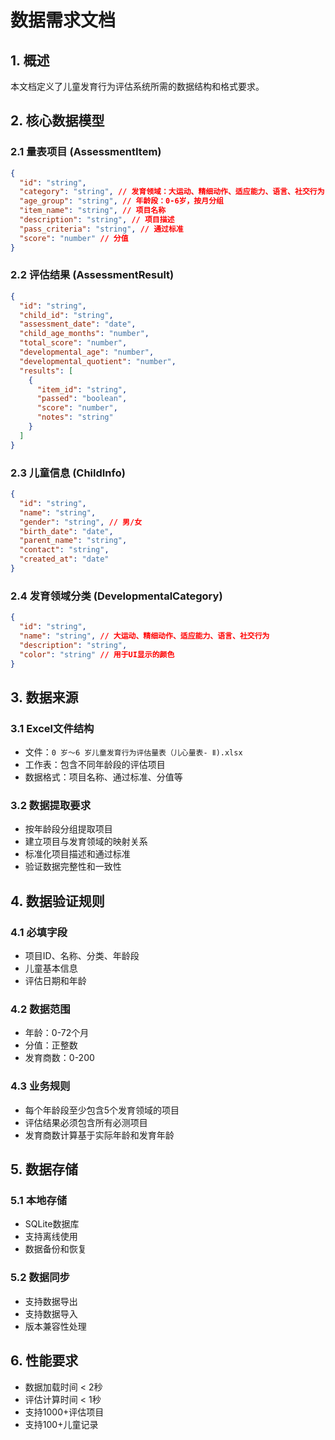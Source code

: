 # 数据需求文档

## 1. 概述
本文档定义了儿童发育行为评估系统所需的数据结构和格式要求。

## 2. 核心数据模型

### 2.1 量表项目 (AssessmentItem)
```json
{
  "id": "string",
  "category": "string", // 发育领域：大运动、精细动作、适应能力、语言、社交行为
  "age_group": "string", // 年龄段：0-6岁，按月分组
  "item_name": "string", // 项目名称
  "description": "string", // 项目描述
  "pass_criteria": "string", // 通过标准
  "score": "number" // 分值
}
```

### 2.2 评估结果 (AssessmentResult)
```json
{
  "id": "string",
  "child_id": "string",
  "assessment_date": "date",
  "child_age_months": "number",
  "total_score": "number",
  "developmental_age": "number",
  "developmental_quotient": "number",
  "results": [
    {
      "item_id": "string",
      "passed": "boolean",
      "score": "number",
      "notes": "string"
    }
  ]
}
```

### 2.3 儿童信息 (ChildInfo)
```json
{
  "id": "string",
  "name": "string",
  "gender": "string", // 男/女
  "birth_date": "date",
  "parent_name": "string",
  "contact": "string",
  "created_at": "date"
}
```

### 2.4 发育领域分类 (DevelopmentalCategory)
```json
{
  "id": "string",
  "name": "string", // 大运动、精细动作、适应能力、语言、社交行为
  "description": "string",
  "color": "string" // 用于UI显示的颜色
}
```

## 3. 数据来源

### 3.1 Excel文件结构
- 文件：`0 岁～6 岁儿童发育行为评估量表（儿心量表- Ⅱ).xlsx`
- 工作表：包含不同年龄段的评估项目
- 数据格式：项目名称、通过标准、分值等

### 3.2 数据提取要求
- 按年龄段分组提取项目
- 建立项目与发育领域的映射关系
- 标准化项目描述和通过标准
- 验证数据完整性和一致性

## 4. 数据验证规则

### 4.1 必填字段
- 项目ID、名称、分类、年龄段
- 儿童基本信息
- 评估日期和年龄

### 4.2 数据范围
- 年龄：0-72个月
- 分值：正整数
- 发育商数：0-200

### 4.3 业务规则
- 每个年龄段至少包含5个发育领域的项目
- 评估结果必须包含所有必测项目
- 发育商数计算基于实际年龄和发育年龄

## 5. 数据存储

### 5.1 本地存储
- SQLite数据库
- 支持离线使用
- 数据备份和恢复

### 5.2 数据同步
- 支持数据导出
- 支持数据导入
- 版本兼容性处理

## 6. 性能要求
- 数据加载时间 < 2秒
- 评估计算时间 < 1秒
- 支持1000+评估项目
- 支持100+儿童记录 